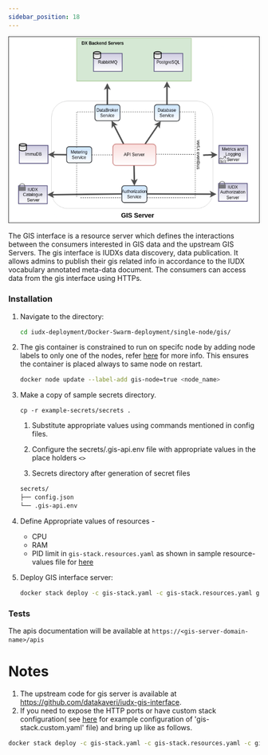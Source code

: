 ```yaml
---
sidebar_position: 18
---
```


<div class="img_background">
<div style={{textAlign: 'center'}}>

![Architecture](../../../../resources/auth/gis_server_overview.png)<br/>

</div></div>
The GIS interface is a resource server which defines the interactions between the consumers interested in GIS data and the upstream GIS Servers. The gis interface is IUDXs data discovery, data publication. It allows admins to publish their gis related info in accordance to the IUDX vocabulary annotated meta-data document. The consumers can access data from the gis interface using HTTPs.

### Installation 

1. Navigate to the directory:

    ```bash
    cd iudx-deployment/Docker-Swarm-deployment/single-node/gis/
    ```
2. The gis container is constrained to run on specifc node by adding node labels to only one of the nodes, refer [here](https://docs.docker.com/engine/swarm/services/#placement-constraints) for more info. This ensures the container is placed always to same node on restart.

    ```sh
    docker node update --label-add gis-node=true <node_name>
    ```

3. Make a copy of sample secrets directory.

    ```console
    cp -r example-secrets/secrets .
    ```
    
    1. Substitute appropriate values using commands mentioned in config files.
    
    2. Configure the secrets/.gis-api.env file with appropriate values in the place holders `<>`
    
    3. Secrets directory after generation of secret files
    ```sh
    secrets/
    ├── config.json
    └── .gis-api.env


4. Define Appropriate values of resources -

    - CPU 
    - RAM 
    - PID limit
    in `gis-stack.resources.yaml` as shown in sample resource-values file for [here](example-gis-stack.resources.yaml)

5. Deploy GIS interface server:

    ```sh
    docker stack deploy -c gis-stack.yaml -c gis-stack.resources.yaml gis
    ```

### Tests

The apis documentation will be available at `https://<gis-server-domain-name>/apis`

# Notes

1. The upstream code for gis server is available at https://github.com/datakaveri/iudx-gis-interface.
2. If you need to expose the HTTP ports or have custom stack configuration( see [here](example-gis-stack.custom.yaml) for example configuration of 'gis-stack.custom.yaml' file)  and bring up like as follows.
```sh
docker stack deploy -c gis-stack.yaml -c gis-stack.resources.yaml -c gis-stack.custom.yaml gis
```
